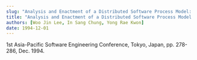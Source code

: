 ```yaml
---
slug: "Analysis and Enactment of a Distributed Software Process Model: The AttNet Model"
title: "Analysis and Enactment of a Distributed Software Process Model: The AttNet Model"
authors: [Woo Jin Lee, In Sang Chung, Yong Rae Kwon]
date: 1994-12-01
---
```


1st Asia-Pacific Software Engineering Conference, Tokyo, Japan, pp. 278-286, Dec. 1994.
